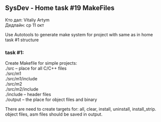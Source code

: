 ## SysDev - Home task #19 MakeFiles

Кто дал: Vitaliy Artym<br />
Дедлайн: ср 11 окт<br />

Use Autotools to generate make system for project with same as in home task #1 structure

### task #1:
<p>Create Makefile for simple projects:<br />
./src – place for all C/C++ files<br />
./src/m1<br />
./src/m1/include<br />
./src/m2<br />
./src/m2/include<br />
./include – header files<br />
./output – the place for object files and binary</p>

There are need to create targets for: all, clear, install, uninstall, install_strip.
object files, asm files should be saved in output.